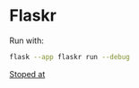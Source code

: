 # Flaskr

Run with:
```bash
flask --app flaskr run --debug
```

[Stoped at](https://flask.palletsprojects.com/en/2.3.x/tutorial/install/)